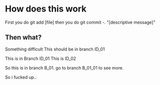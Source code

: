 # How does this work
First you do git add [file]
then you do git commit -. "[descriptive message]"
## Then what?
Something difficult
This should be in branch ID_01

This is in Branch ID_01
This is ID_02

So this is in branch B_01. go to branch B_01_01 to see more.

So i fucked up..